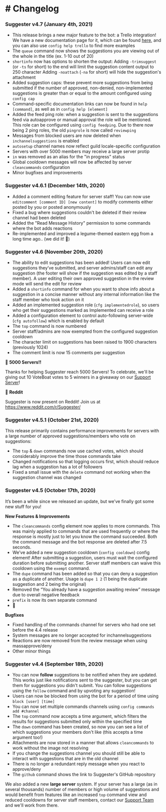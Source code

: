# # Changelog
### Suggester v4.7 (January 4th, 2021)
- This release brings a new major feature to the bot: a Trello integration! We have a new documentation page for it, which can be found [here](/trello/intro.md), and you can also use `config help trello` to find more examples
- The `queue` command now shows the suggestions you are viewing out of the whole in the title (ex. 1-10 out of 20)
- `shortinfo` now has options to shorten the output: 
Adding `-trimsuggest` (or `-ts` for short) to the end will limit the suggestion content output to 250 character
Adding `-noattach` (`-na` for short) will hide the suggestion's attachment
- Added suggestion caps: these prevent more suggestions from being submitted if the number of approved, non-denied, non-implemented suggestions is greater than or equal to the amount configured using `config cap`
- Command-specific documentation links can now be found in `help [command]`, as well as in `config help [element]`
- Added the feed ping role: when a suggestion is sent to the suggestions feed via autoapprove or manual approval the role will be mentioned. This role can be configured using `config feedping`. Due to there now being 2 ping roles, the old `pingrole` is now called `reviewping`
- Messages from blocked users are now deleted when `inchannelsuggestions` is enabled
- `autosetup` channel names now reflect guild locale-specific configuration
- Servers with over 5000 members may receive a large server protip
- `in` was removed as an alias for  the "in progress" status
- Global cooldown messages will now be affected by server `cleancommands` configuration
- Minor bugfixes and improvements

### Suggester v4.6.1 (December 14th, 2020)
- Added a comment editing feature for server staff! You can now use `editcomment [comment ID] [new content]` to modify comments either posted by you or posted anonymously
- Fixed a bug where suggestions couldn't be deleted if their review channel had been deleted
- Added the "Read Message History" permission to some commands where the bot adds reactions
- Re-implemented and improved a legume-themed eastern egg from a long time ago.. (we did it! 🎉)


### Suggester v4.6 (November 20th, 2020)
- The ability to edit suggestions has been added! Users can now edit suggestions they’ve submitted, and server admins/staff can edit any suggestion (the footer will show if the suggestion was edited by a staff member). A user editing their own approved suggestion in the review mode will send the edit for review
- Added a `shortinfo` command for when you want to show info about a suggestion in a concise manner without any internal information like the staff member who took action on it
- Added an implemented suggestion role (`cfg implementedrole`), so users who get their suggestions marked as Implemented can receive a role
- Added a configuration element to control auto-following server-wide (`cfg autofollow`) which is enabled by default
- The `top` command is now numbered 
- Server staff/admins are now exempted from the configured suggestion cooldown
- The character limit on suggestions has been raised to 1900 characters (previously 1024)
- The comment limit is now 15 comments per suggestion

🎉 **5000 Servers!!**

Thanks for helping Suggester reach 5000 Servers! To celebrate, we'll be giving out 10 VoteBoat votes to 5 winners in a giveaway on our [Support Server](https://discord.gg/G5pEdUp)! 

🍔 **Reddit**

Suggester is now present on Reddit! Join us at https://www.reddit.com/r/Suggester/ 

### Suggester v4.5.1 (October 21st, 2020)

This release primarily contains performance improvements for servers with a large number of approved suggestions/members who vote on suggestions:
- The `top` & `down` commands now use cached votes, which should considerably improve the time those commands take
- Changed notifications so that logging occurs first, which should reduce lag when a suggestion has a lot of followers
- Fixed a small issue with the `delete` command not working when the suggestion channel was changed
 

### Suggester v4.5 (October 17th, 2020)
It’s been a while since we released an update, but we’ve finally got some new stuff for you!

__New Features & Improvements__
- The `cleancommands` config element now applies to more commands. This was mainly applied to commands that are used frequently or where the response is mostly just to let you know the command succeeded. Both the command message and the bot response are deleted after 7.5 seconds.
- We’ve added a new suggestion cooldown (`config cooldown`) config element! After submitting a suggestion, users must wait the configured duration before submitting another. Server staff members can waive this cooldown using the `exempt` command.
- The `dupe` command has been added so that you can deny a suggestion as a duplicate of another. Usage is `dupe 1 2` (1 being the duplicate suggestion and 2 being the original)
- Removed the “You already have a suggestion awaiting review” message due to overall negative feedback
- `prefix` is now its own separate command
- 👻 

__Bugfixes__
- Fixed handling of the commands channel for servers who had one set before the 4.4 release
- System messages are no longer accepted for inchannelsuggestions
- Reactions are now removed from the review message when using massapprove/deny
- Other minor things


### Suggester v4.4 (September 18th, 2020)

- You can now __follow__ suggestions to be notified when they are updated. This works just like notifications sent to the suggester, but you can get them for suggestions you didn't submit. You can follow suggestions using the `follow` command and by upvoting any suggestion!
- Users can now be blocked from using the bot for a period of time using `block [user] [time]`
- You can now set multiple commands channels using `config commands add #channel`
- The `top` command now accepts a time argument, which filters the results for suggestions submitted only within the specified time
- The `down` command has been created, so now you can see a list of which suggestions your members don't like (this accepts a time argument too!)
- Attachments are now stored in a manner that allows `cleancommands` to work without the image not resolving 
- If you change the suggestions channel you should still be able to interact with suggestions that are in the old channel
- There is no longer a redundant reply message when you react to approve/deny
- The `github` command shows the link to Suggester's GitHub repository
 
We also added a new **large server** system. If your server has a large (as in several thousands) number of members or high volume of suggestions and would benefit from features like an increased `top` command view and reduced cooldowns for server staff members, contact our [Support Team](https://discord.gg/G5pEdUp) and we'll work from there.
 
